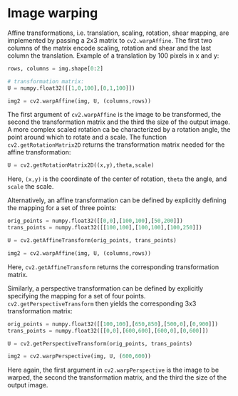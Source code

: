 # Image warping
Affine transformations, i.e. translation, scaling, rotation, shear mapping, are implemented by passing a 2x3 matrix 
to ```cv2.warpAffine```. The first two columns of the matrix encode scaling, rotation and shear and the last column 
the translation.
Example of a translation by 100 pixels in x and y:
```python
rows, columns = img.shape[0:2]

# transformation matrix:
U = numpy.float32([[1,0,100],[0,1,100]])

img2 = cv2.warpAffine(img, U, (columns,rows))
```
The first argument of ```cv2.warpAffine``` is the image to be transformed, the second the transformation matrix 
and the third the size of the output image. A more complex scaled rotation ca be characterized by a rotation angle, 
the point around which to rotate and a scale. The function ```cv2.getRotationMatrix2D``` returns the transformation 
matrix needed for the affine transformation:
```python
U = cv2.getRotationMatrix2D((x,y),theta,scale)
```
Here, ```(x,y)``` is the coordinate of the center of rotation, ```theta``` the angle, and ```scale``` the scale.

Alternatively, an affine transformation can be defined by explicitly defining the mapping for a set of three points:
```python
orig_points = numpy.float32([[0,0],[100,100],[50,200]])
trans_points = numpy.float32([[100,100],[100,100],[100,250]])

U = cv2.getAffineTransform(orig_points, trans_points)

img2 = cv2.warpAffine(img, U, (columns,rows))
```
Here, ```cv2.getAffineTransform``` returns the corresponding transformation matrix.

Similarly, a perspective transformation can be defined by explicitly specifying the mapping for a set of four points. 
```cv2.getPerspectiveTransform``` then yields the corresponding 3x3 transformation matrix:
```python
orig_points = numpy.float32([[100,100],[650,850],[500,0],[0,900]])
trans_points = numpy.float32([[0,0],[600,600],[600,0],[0,600]])

U = cv2.getPerspectiveTransform(orig_points, trans_points)

img2 = cv2.warpPerspective(img, U, (600,600))
```
Here again, the first argument in ```cv2.warpPerspective``` is the image to be warped, the second the transformation 
matrix, and the third the size of the output image.
